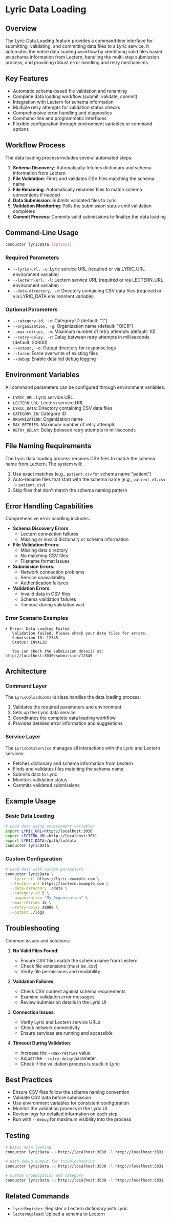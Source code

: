 # Lyric Data Loading

## Overview

The Lyric Data Loading feature provides a command-line interface for submitting, validating, and committing data files to a Lyric service. It automates the entire data loading workflow by identifying valid files based on schema information from Lectern, handling the multi-step submission process, and providing robust error handling and retry mechanisms.

## Key Features

- Automatic schema-based file validation and renaming
- Complete data loading workflow (submit, validate, commit)
- Integration with Lectern for schema information
- Multiple retry attempts for validation status checks
- Comprehensive error handling and diagnostics
- Command-line and programmatic interfaces
- Flexible configuration through environment variables or command options

## Workflow Process

The data loading process includes several automated steps:

1. **Schema Discovery**: Automatically fetches dictionary and schema information from Lectern
2. **File Validation**: Finds and validates CSV files matching the schema name
3. **File Renaming**: Automatically renames files to match schema conventions if needed
4. **Data Submission**: Submits validated files to Lyric
5. **Validation Monitoring**: Polls the submission status until validation completes
6. **Commit Process**: Commits valid submissions to finalize the data loading

## Command-Line Usage

```bash
conductor lyricData [options]
```

### Required Parameters

- `--lyric-url, -u`: Lyric service URL (required or via LYRIC_URL environment variable)
- `--lectern-url, -l`: Lectern service URL (required or via LECTERN_URL environment variable)
- `--data-directory, -d`: Directory containing CSV data files (required or via LYRIC_DATA environment variable)

### Optional Parameters

- `--category-id, -c`: Category ID (default: "1")
- `--organization, -g`: Organization name (default: "OICR")
- `--max-retries, -m`: Maximum number of retry attempts (default: 10)
- `--retry-delay, -r`: Delay between retry attempts in milliseconds (default: 20000)
- `--output, -o`: Output directory for response logs
- `--force`: Force overwrite of existing files
- `--debug`: Enable detailed debug logging

## Environment Variables

All command parameters can be configured through environment variables:

- `LYRIC_URL`: Lyric service URL
- `LECTERN_URL`: Lectern service URL
- `LYRIC_DATA`: Directory containing CSV data files
- `CATEGORY_ID`: Category ID
- `ORGANIZATION`: Organization name
- `MAX_RETRIES`: Maximum number of retry attempts
- `RETRY_DELAY`: Delay between retry attempts in milliseconds

## File Naming Requirements

The Lyric data loading process requires CSV files to match the schema name from Lectern. The system will:

1. Use exact matches (e.g., `patient.csv` for schema name "patient")
2. Auto-rename files that start with the schema name (e.g., `patient_v1.csv` → `patient.csv`)
3. Skip files that don't match the schema naming pattern

## Error Handling Capabilities

Comprehensive error handling includes:

- **Schema Discovery Errors**:
  - Lectern connection failures
  - Missing or invalid dictionary or schema information
- **File Validation Errors**:
  - Missing data directory
  - No matching CSV files
  - Filename format issues
- **Submission Errors**:
  - Network connection problems
  - Service unavailability
  - Authentication failures
- **Validation Errors**:
  - Invalid data in CSV files
  - Schema validation failures
  - Timeout during validation wait

### Error Scenario Examples

```
✗ Error: Data Loading Failed
   Validation failed. Please check your data files for errors.
   Submission ID: 12345
   Status: INVALID

   You can check the submission details at: http://localhost:3030/submission/12345
```

## Architecture

### Command Layer

The `LyricUploadCommand` class handles the data loading process:

1. Validates the required parameters and environment
2. Sets up the Lyric data service
3. Coordinates the complete data loading workflow
4. Provides detailed error information and suggestions

### Service Layer

The `LyricDataService` manages all interactions with the Lyric and Lectern services:

- Fetches dictionary and schema information from Lectern
- Finds and validates files matching the schema name
- Submits data to Lyric
- Monitors validation status
- Commits validated submissions

## Example Usage

### Basic Data Loading

```bash
# Load data using environment variables
export LYRIC_URL=http://localhost:3030
export LECTERN_URL=http://localhost:3031
export LYRIC_DATA=/path/to/data
conductor lyricData
```

### Custom Configuration

```bash
# Load data with custom parameters
conductor lyricData \
  --lyric-url https://lyric.example.com \
  --lectern-url https://lectern.example.com \
  --data-directory ./data \
  --category-id 2 \
  --organization "My Organization" \
  --max-retries 15 \
  --retry-delay 30000 \
  --output ./logs
```

## Troubleshooting

Common issues and solutions:

1. **No Valid Files Found**:

   - Ensure CSV files match the schema name from Lectern
   - Check file extensions (must be .csv)
   - Verify file permissions and readability

2. **Validation Failures**:

   - Check CSV content against schema requirements
   - Examine validation error messages
   - Review submission details in the Lyric UI

3. **Connection Issues**:

   - Verify Lyric and Lectern service URLs
   - Check network connectivity
   - Ensure services are running and accessible

4. **Timeout During Validation**:
   - Increase the `--max-retries` value
   - Adjust the `--retry-delay` parameter
   - Check if the validation process is stuck in Lyric

## Best Practices

- Ensure CSV files follow the schema naming convention
- Validate CSV data before submission
- Use environment variables for consistent configuration
- Monitor the validation process in the Lyric UI
- Review logs for detailed information on each step
- Run with `--debug` for maximum visibility into the process

## Testing

```bash
# Basic data loading
conductor lyricData -u http://localhost:3030 -l http://localhost:3031 -d ./data

# With debug output for troubleshooting
conductor lyricData -u http://localhost:3030 -l http://localhost:3031 -d ./data --debug

# Custom organization and category
conductor lyricData -u http://localhost:3030 -l http://localhost:3031 -d ./data -c 2 -g "Research Team"
```

## Related Commands

- `lyricRegister`: Register a Lectern dictionary with Lyric
- `lecternUpload`: Upload a schema to Lectern
